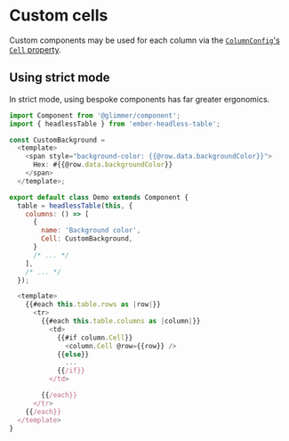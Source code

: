 # Custom cells

Custom components may be used for each column via the [`ColumnConfig`'s `Cell` property][docs-column-Cell].

[docs-column-Cell]: /api/interfaces/index.ColumnConfig#Cell

## Using strict mode

In strict mode, using bespoke components has far greater ergonomics.

```js
import Component from '@glimmer/component';
import { headlessTable } from 'ember-headless-table';

const CustomBackground =
  <template>
    <span style="background-color: {{@row.data.backgroundColor}}">
      Hex: #{{@row.data.backgroundColor}}
    </span>
  </template>;

export default class Demo extends Component {
  table = headlessTable(this, {
    columns: () => [
      {
        name: 'Background color',
        Cell: CustomBackground,
      }
      /* ... */
    ],
    /* ... */
  });

  <template>
    {{#each this.table.rows as |row|}}
      <tr>
        {{#each this.table.columns as |column|}}
          <td>
            {{#if column.Cell}}
              <column.Cell @row={{row}} />
            {{else}}
              ...
            {{/if}}
          </td>

        {{/each}}
      </tr>
    {{/each}}
  </template>
}
```

